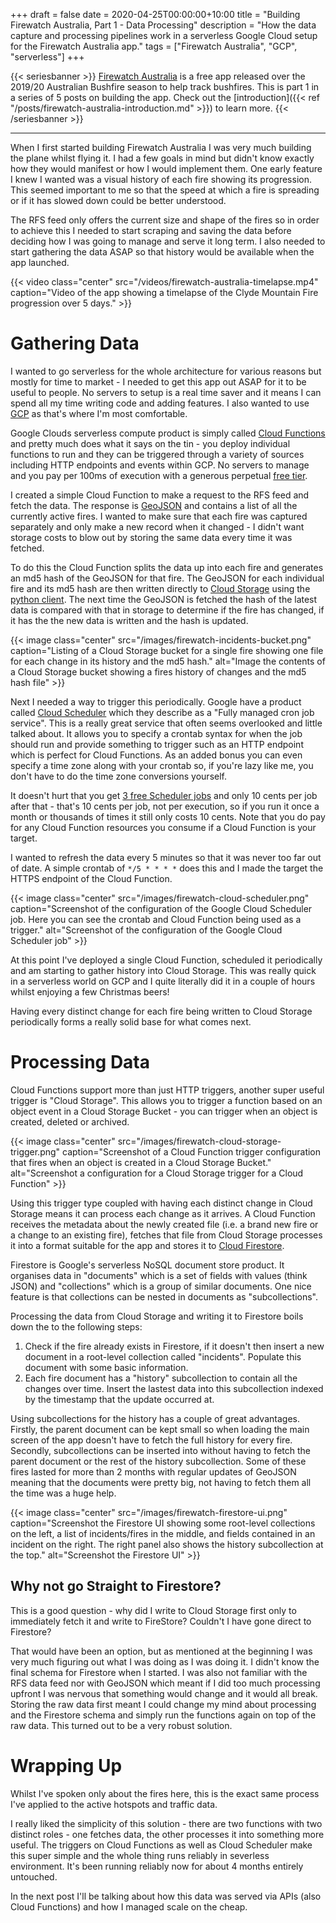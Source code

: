 +++
draft = false
date = 2020-04-25T00:00:00+10:00
title = "Building Firewatch Australia, Part 1 - Data Processing"
description = "How the data capture and processing pipelines work in a serverless Google Cloud setup for the Firewatch Australia app."
tags = ["Firewatch Australia", "GCP", "serverless"]
+++

{{< seriesbanner >}}
[Firewatch Australia](https://firewatchaus.com/) is a free app released over the 2019/20 Australian
Bushfire season to help track bushfires. This is part 1 in a series of 5 posts on building the app.
Check out the [introduction]({{< ref "/posts/firewatch-australia-introduction.md" >}}) to learn more.
{{< /seriesbanner >}}

---

When I first started building Firewatch Australia I was very much building the plane whilst flying it.
I had a few goals in mind but didn't know exactly how they would manifest or how I would implement
them. One early feature I knew I wanted was a visual history of each fire showing its progression.
This seemed important to me so that the speed at which a fire is spreading or if it has slowed down
could be better understood.

The RFS feed only offers the current size and shape of the fires so in order to achieve this I
needed to start scraping and saving the data before deciding how I was going to manage and serve
it long term. I also needed to start gathering the data ASAP so that history would be
available when the app launched.

{{< video
      class="center"
      src="/videos/firewatch-australia-timelapse.mp4"
      caption="Video of the app showing a timelapse of the Clyde Mountain Fire progression over 5 days." >}}

# Gathering Data

I wanted to go serverless for the whole architecture for various reasons but mostly for time to
market - I needed to get this app out ASAP for it to be useful to people. No servers to setup is a
real time saver and it means I can spend all my time writing code and adding features. I also
wanted to use [GCP][1] as that's where I'm most comfortable.

Google Clouds serverless compute product is simply called [Cloud Functions][2] and pretty much does
what it says on the tin - you deploy individual functions to run and they can be triggered through
a variety of sources including HTTP endpoints and events within GCP. No servers to manage and you
pay per 100ms of execution with a generous perpetual [free tier][3].

I created a simple Cloud Function to make a request to the RFS feed and fetch the data. The response
is [GeoJSON][4] and contains a list of all the currently active fires. I wanted to make sure that
each fire was captured separately and only make a new record when it changed - I didn't want storage
costs to blow out by storing the same data every time it was fetched.

To do this the Cloud Function splits the data up into each fire and generates an md5 hash of the
GeoJSON for that fire. The GeoJSON for each individual fire and its md5 hash are then written directly
to [Cloud Storage][5] using the [python client][6]. The next time the GeoJSON is fetched the hash
of the latest data is compared with that in storage to determine if the fire has changed, if it
has the the new data is written and the hash is updated.

{{< image
      class="center"
      src="/images/firewatch-incidents-bucket.png"
      caption="Listing of a Cloud Storage bucket for a single fire showing one file for each change in its history and the md5 hash."
      alt="Image the contents of a Cloud Storage bucket showing a fires history of changes and the md5 hash file" >}}

Next I needed a way to trigger this periodically. Google have a product called [Cloud Scheduler][7]
which they describe as a "Fully managed cron job service". This is a really great service that often
seems overlooked and little talked about. It allows you to specify a crontab syntax for when the job
should run and provide something to trigger such as an HTTP endpoint which is perfect for Cloud
Functions. As an added bonus you can even specify a time zone along with your crontab so, if you're
lazy like me, you don't have to do the time zone conversions yourself.

It doesn't hurt that you get [3 free Scheduler jobs][8] and only 10 cents per job after that - that's
10 cents per job, not per execution, so if you run it once a month or thousands of times it still
only costs 10 cents. Note that you do pay for any Cloud Function resources you consume if a Cloud
Function is your target.

I wanted to refresh the data every 5 minutes so that it was never too far out of date. A simple
crontab of `*/5 * * * *` does this and I made the target the HTTPS endpoint of the Cloud Function.

{{< image
      class="center"
      src="/images/firewatch-cloud-scheduler.png"
      caption="Screenshot of the configuration of the Google Cloud Scheduler job. Here you can see the crontab and Cloud Function being used as a trigger."
      alt="Screenshot of the configuration of the Google Cloud Scheduler job" >}}

At this point I've deployed a single Cloud Function, scheduled it periodically and am starting to
gather history into Cloud Storage. This was really quick in a serverless world on GCP and I quite
literally did it in a couple of hours whilst enjoying a few Christmas beers!

Having every distinct change for each fire being written to Cloud Storage periodically forms a
really solid base for what comes next.

# Processing Data

Cloud Functions support more than just HTTP triggers, another super useful trigger is "Cloud Storage".
This allows you to trigger a function based on an object event in a Cloud Storage Bucket - you can
trigger when an object is created, deleted or archived.

{{< image
      class="center"
      src="/images/firewatch-cloud-storage-trigger.png"
      caption="Screenshot of a Cloud Function trigger configuration that fires when an object is created in a Cloud Storage Bucket."
      alt="Screenshot a configuration for a Cloud Storage trigger for a Cloud Function" >}}

Using this trigger type coupled with having each distinct change in Cloud Storage means it can
process each change as it arrives. A Cloud Function receives the metadata about the newly created
file (i.e. a brand new fire or a change to an existing fire), fetches that file from Cloud Storage
processes it into a format suitable for the app and stores it to [Cloud Firestore](https://cloud.google.com/firestore).

Firestore is Google's serverless NoSQL document store product. It organises data in "documents" which
is a set of fields with values (think JSON) and "collections" which is a group of similar documents.
One nice feature is that collections can be nested in documents as "subcollections".

Processing the data from Cloud Storage and writing it to Firestore boils down the to the following
steps:

1. Check if the fire already exists in Firestore, if it doesn't then insert a new document in a
   root-level collection called "incidents". Populate this document with some basic information.
2. Each fire document has a "history" subcollection to contain all the changes over time. Insert
   the lastest data into this subcollection indexed by the timestamp that the update occurred at.

Using subcollections for the history has a couple of great advantages. Firstly, the parent document
can be kept small so when loading the main screen of the app doesn't have to fetch the full history
for every fire. Secondly, subcollections can be inserted into without having to fetch the parent
document or the rest of the history subcollection. Some of these fires lasted for more than 2 months
with regular updates of GeoJSON meaning that the documents were pretty big, not having to fetch them
all the time was a huge help.

{{< image
      class="center"
      src="/images/firewatch-firestore-ui.png"
      caption="Screenshot the Firestore UI showing some root-level collections on the left, a list of incidents/fires in the middle, and fields contained in an incident on the right. The right panel also shows the history subcollection at the top."
      alt="Screenshot the Firestore UI" >}}

## Why not go Straight to Firestore?

This is a good question - why did I write to Cloud Storage first only to immediately fetch it and
write to FireStore? Couldn't I have gone direct to Firestore?

That would have been an option, but as mentioned at the beginning I was very much figuring out what
I was doing as I was doing it. I didn't know the final schema for Firestore when I started. I was
also not familiar with the RFS data feed nor with GeoJSON which meant if I did too much processing
upfront I was nervous that something would change and it would all break. Storing the raw data first
meant I could change my mind about processing and the Firestore schema and simply run the functions
again on top of the raw data. This turned out to be a very robust solution.

# Wrapping Up

Whilst I've spoken only about the fires here, this is the exact same process I've applied to the
active hotspots and traffic data.

I really liked the simplicity of this solution - there are two functions with two distinct roles -
one fetches data, the other processes it into something more useful. The triggers on Cloud Functions
as well as Cloud Scheduler make this super simple and the whole thing runs reliably in severless
environment. It's been running reliably now for about 4 months entirely untouched.

In the next post I'll be talking about how this data was served via APIs (also Cloud Functions) and
how I managed scale on the cheap.



[1]: http://cloud.google.com/
[2]: https://cloud.google.com/functions
[3]: https://cloud.google.com/functions/pricing#free_tier
[4]: https://geojson.org/
[5]: https://cloud.google.com/storage
[6]: https://googleapis.dev/python/storage/latest/client.html
[7]: https://cloud.google.com/scheduler
[8]: https://cloud.google.com/scheduler/pricing
